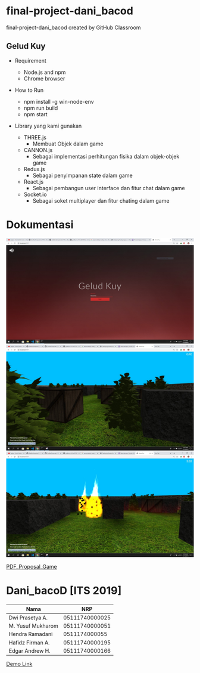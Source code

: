 # final-project-dani_bacod
final-project-dani_bacod created by GitHub Classroom

## Gelud Kuy
- Requirement
    - Node.js and npm
    - Chrome browser

- How to Run
    - npm install -g win-node-env
    - npm run build
    - npm start

- Library yang kami gunakan
    - THREE.js
        - Membuat Objek dalam game
    - CANNON.js
        - Sebagai implementasi perhitungan fisika dalam objek-objek game
    - Redux.js
        - Sebagai penyimpanan state dalam game
    - React.js
        - Sebagai pembangun user interface dan fitur chat dalam game
    - Socket.io
        - Sebagai soket multiplayer dan fitur chating dalam game

# Dokumentasi
![SS1](/dokumentasi/images/1.jpeg)
![SS2](/dokumentasi/images/2.jpeg)
![SS3](/dokumentasi/images/3.jpeg)

[PDF_Proposal_Game](/dokumentasi/Proposal_FP-dani_bacoD.pdf)

# Dani_bacoD [ITS 2019] 
Nama | NRP
------------ | -------------
Dwi Prasetya A. | 05111740000025
M. Yusuf Mukharom | 05111740000051
Hendra Ramadani | 0511174000055
Hafidz Firman A. | 05111740000195
Edgar Andrew H. | 05111740000166

[Demo Link](https://youtu.be/KT_eM79rMz4)
 
